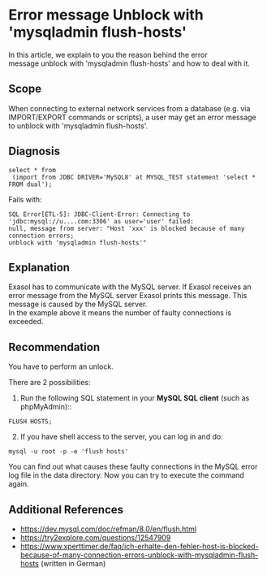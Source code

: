 # Error message Unblock with 'mysqladmin flush-hosts' 
In this article, we explain to you the reason behind the error message unblock with 'mysqladmin flush-hosts' and how to deal with it.

## Scope

When connecting to external network services from a database (e.g. via IMPORT/EXPORT commands or scripts), a user may get an error message to unblock with 'mysqladmin flush-hosts'.

## Diagnosis


```
select * from  
 (import from JDBC DRIVER='MySQL8' at MYSQL_TEST statement 'select * FROM dual');
```
Fails with:


```
SQL Error[ETL-5]: JDBC-Client-Error: Connecting to 'jdbc:mysql://u....com:3306' as user='user' failed: 
null, message from server: "Host 'xxx' is blocked because of many connection errors; 
unblock with 'mysqladmin flush-hosts'" 
```
## Explanation

Exasol has to communicate with the MySQL server. If Exasol receives an error message from the MySQL server Exasol prints this message. This message is caused by the MySQL server.   
In the example above it means the number of faulty connections is exceeded. 

## Recommendation

You have to perform an unlock.

There are 2 possibilities:

1. Run the following SQL statement in your **MySQL SQL client** (such as phpMyAdmin)::  
 
```
FLUSH HOSTS;
```
2. If you have shell access to the server, you can log in and do:  
 
```
mysql -u root -p -e 'flush hosts'
```

You can find out what causes these faulty connections in the MySQL error log file in the data directory. Now you can try to execute the command again. 

## Additional References

* <https://dev.mysql.com/doc/refman/8.0/en/flush.html>
* <https://try2explore.com/questions/12547909>
* <https://www.xperttimer.de/faq/ich-erhalte-den-fehler-host-is-blocked-because-of-many-connection-errors-unblock-with-mysqladmin-flush-hosts> (written in German)
